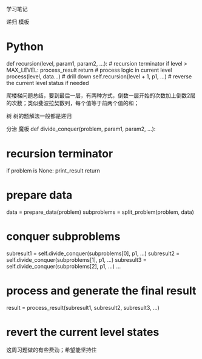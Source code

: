 学习笔记

递归
模板
# Python
def recursion(level, param1, param2, ...): 
    # recursion terminator 
    if level > MAX_LEVEL: 
	   process_result 
	   return 
    # process logic in current level 
    process(level, data...) 
    # drill down 
    self.recursion(level + 1, p1, ...) 
    # reverse the current level status if needed
    
爬楼梯问题总结，要到最后一层，有两种方式，倒数一层开始的次数加上倒数2层的次数；类似斐波拉契数列，每个值等于前两个值的和；


树
树的题解法一般都是递归

分治 魔板
def divide_conquer(problem, param1, param2, ...): 
  # recursion terminator 
  if problem is None: 
	print_result 
	return 

  # prepare data 
  data = prepare_data(problem) 
  subproblems = split_problem(problem, data) 

  # conquer subproblems 
  subresult1 = self.divide_conquer(subproblems[0], p1, ...) 
  subresult2 = self.divide_conquer(subproblems[1], p1, ...) 
  subresult3 = self.divide_conquer(subproblems[2], p1, ...) 
  …

  # process and generate the final result 
  result = process_result(subresult1, subresult2, subresult3, …)
	
  # revert the current level states

这周习题做的有些费劲；希望能坚持住